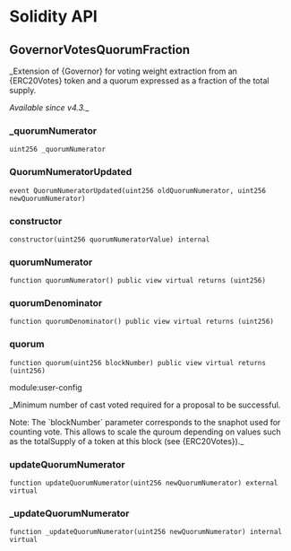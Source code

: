# Solidity API

## GovernorVotesQuorumFraction

_Extension of {Governor} for voting weight extraction from an {ERC20Votes} token and a quorum expressed as a
fraction of the total supply.

_Available since v4.3.__

### _quorumNumerator

```solidity
uint256 _quorumNumerator
```

### QuorumNumeratorUpdated

```solidity
event QuorumNumeratorUpdated(uint256 oldQuorumNumerator, uint256 newQuorumNumerator)
```

### constructor

```solidity
constructor(uint256 quorumNumeratorValue) internal
```

### quorumNumerator

```solidity
function quorumNumerator() public view virtual returns (uint256)
```

### quorumDenominator

```solidity
function quorumDenominator() public view virtual returns (uint256)
```

### quorum

```solidity
function quorum(uint256 blockNumber) public view virtual returns (uint256)
```

module:user-config

_Minimum number of cast voted required for a proposal to be successful.

Note: The &#x60;blockNumber&#x60; parameter corresponds to the snaphot used for counting vote. This allows to scale the
quroum depending on values such as the totalSupply of a token at this block (see {ERC20Votes})._

### updateQuorumNumerator

```solidity
function updateQuorumNumerator(uint256 newQuorumNumerator) external virtual
```

### _updateQuorumNumerator

```solidity
function _updateQuorumNumerator(uint256 newQuorumNumerator) internal virtual
```

